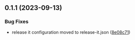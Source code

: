 

## 0.1.1 (2023-09-13)


### Bug Fixes

* release it configuration moved to release-it.json ([8e08c71](https://github.com/martinsuhendra/next-template-app/commit/8e08c71ce67954a21e57e7bc04ac60eecc8a0d78))